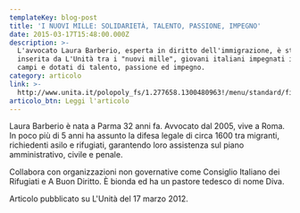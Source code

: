 ```yaml
---
templateKey: blog-post
title: 'I NUOVI MILLE: SOLIDARIETÀ, TALENTO, PASSIONE, IMPEGNO'
date: 2015-03-17T15:48:00.000Z
description: >-
  L'avvocato Laura Barberio, esperta in diritto dell'immigrazione, è stata
  inserita da L'Unità tra i "nuovi mille", giovani italiani impegnati in vari
  campi e dotati di talento, passione ed impegno.
category: articolo
link: >-
  http://www.unita.it/polopoly_fs/1.277658.1300480963!/menu/standard/file/17marzo%20mille.pdf
articolo_btn: Leggi l'articolo
---
```

Laura Barberio è nata a Parma 32 anni fa. Avvocato dal 2005, vive a Roma. In poco più di 5 anni ha assunto la difesa legale di circa 1600 tra migranti, richiedenti asilo e rifugiati, garantendo loro assistenza sul piano amministrativo, civile e penale.


Collabora con organizzazioni non governative come Consiglio Italiano dei Rifugiati e A Buon Diritto. È bionda ed ha un pastore tedesco di nome Diva.

Articolo pubblicato su L'Unità del 17 marzo 2012.
